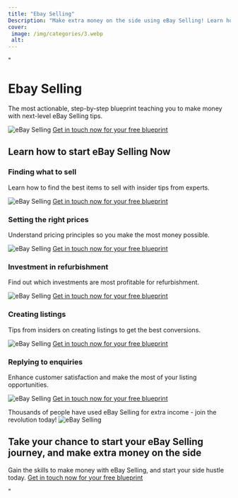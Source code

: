 ```yaml
---
title: "Ebay Selling"
Description: "Make extra money on the side using eBay Selling! Learn how to utilize eBay to turn profits and increase your earning potential with this comprehensive guide. Keyword: eBay Selling."
cover: 
 image: /img/categories/3.webp
 alt: 
---
```


"<h1>Ebay Selling</h1>
<p>The most actionable, step-by-step blueprint teaching you to make money with next-level eBay Selling tips.</p>
<img src="/ebay-selling.jpg" alt="eBay Selling" />
<a href="/contact" class="btn btn-primary">Get in touch now for your free blueprint</a>

<h2>Learn how to start eBay Selling Now</h2>
<h3>Finding what to sell</h3>
<p>Learn how to find the best items to sell with insider tips from experts.</p>
<img src="/items-to-sell.jpg" alt="eBay Selling" />
<a href="/contact" class="btn btn-primary">Get in touch now for your free blueprint</a>

<h3>Setting the right prices</h3>
<p>Understand pricing principles so you make the most money possible.</p>
<img src="/price-principles.jpg" alt="eBay Selling" />
<a href="/contact" class="btn btn-primary">Get in touch now for your free blueprint</a>

<h3>Investment in refurbishment</h3>
<p>Find out which investments are most profitable for refurbishment.</p>
<img src="/refurbishment.jpg" alt="eBay Selling" />
<a href="/contact" class="btn btn-primary">Get in touch now for your free blueprint</a>

<h3>Creating listings</h3>
<p>Tips from insiders on creating listings to get the best conversions.</p>
<img src="/listing-conversions.jpg" alt="eBay Selling" />
<a href="/contact" class="btn btn-primary">Get in touch now for your free blueprint</a>

<h3>Replying to enquiries</h3>
<p>Enhance customer satisfaction and make the most of your listing opportunities.</p>
<img src="/enquiries.jpg" alt="eBay Selling" />
<a href="/contact" class="btn btn-primary">Get in touch now for your free blueprint</a>

<p>Thousands of people have used eBay Selling for extra income - join the revolution today! <img src="/people-satisfaction.jpg" alt="eBay Selling" /></p>

<h2>Take your chance to start your eBay Selling journey, and make extra money on the side</h2>
<p>Gain the skills to make money with eBay Selling, and start your side hustle today. <a href="/contact" class="btn btn-primary">Get in touch now for your free blueprint</a></p>"